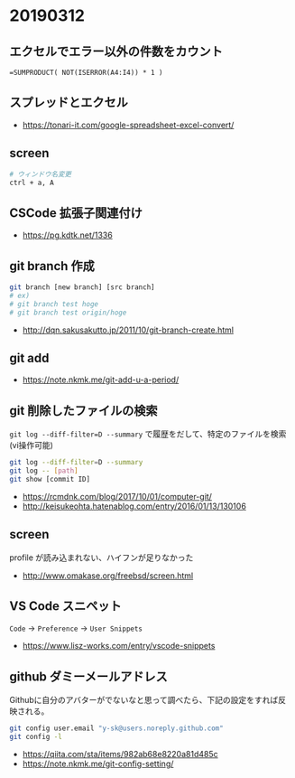 # 20190312

## エクセルでエラー以外の件数をカウント

```excel
=SUMPRODUCT( NOT(ISERROR(A4:I4)) * 1 )
```

## スプレッドとエクセル

* https://tonari-it.com/google-spreadsheet-excel-convert/

## screen

```sh
# ウィンドウ名変更
ctrl + a, A
```

## CSCode 拡張子関連付け

* https://pg.kdtk.net/1336

## git branch 作成

```sh
git branch [new branch] [src branch]
# ex)
# git branch test hoge
# git branch test origin/hoge
```

* http://dqn.sakusakutto.jp/2011/10/git-branch-create.html

## git add

* https://note.nkmk.me/git-add-u-a-period/

## git 削除したファイルの検索

`git log --diff-filter=D --summary` で履歴をだして、特定のファイルを検索(vi操作可能)  

```sh
git log --diff-filter=D --summary
git log -- [path]
git show [commit ID]
```

* https://rcmdnk.com/blog/2017/10/01/computer-git/
* http://keisukeohta.hatenablog.com/entry/2016/01/13/130106

## screen

profile が読み込まれない、ハイフンが足りなかった

* http://www.omakase.org/freebsd/screen.html

## VS Code スニペット

`Code` -> `Preference` -> `User Snippets`

* https://www.lisz-works.com/entry/vscode-snippets

## github ダミーメールアドレス

Githubに自分のアバターがでないなと思って調べたら、下記の設定をすれば反映される。  

```sh
git config user.email "y-sk@users.noreply.github.com"
git config -l
```

* https://qiita.com/sta/items/982ab68e8220a81d485c
* https://note.nkmk.me/git-config-setting/
